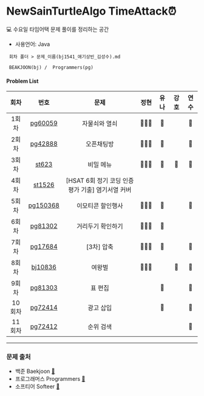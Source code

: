 # NewSainTurtleAlgo TimeAttack⏰

💻 수요일 타임어택 문제 풀이를 정리하는 공간

- 사용언어: Java

```
 회차 폴더 > 문제_이름(bj1541_애기상빈_김성수).md

 BEAKJOON(bj) /  Programmers(pg)
```

#### Problem List

| 회차   |                                    번호                                    | 문제                     | 정현 | 유나 | 강호 | 연수 |
| :----: | :----------------------------------------------------------: | :----------------------------: | :--: | :--: | :--: | :--: |
| 1회차  |    [pg60059](https://school.programmers.co.kr/learn/courses/30/lessons/60059)      |   자물쇠와 열쇠   |  🙆🏻‍♀️ | 💚  |   | 🌷 |
| 2회차  |    [pg42888](https://school.programmers.co.kr/learn/courses/30/lessons/42888)      |   오픈채팅방   | 🙆🏻‍♀️  | 💚  |   | 🌷 |
| 3회차  |    [st623](https://softeer.ai/practice/info.do?idx=1&eid=623)      |   비밀 메뉴   | 🙆🏻‍♀️  | 💚   |  💪  | 🌷 |
| 4회차  |    [st1526](https://softeer.ai/practice/info.do?idx=1&eid=1526)      |   [HSAT 6회 정기 코딩 인증평가 기출] 염기서열 커버   |   |   |   |  |
| 5회차  |    [pg150368](https://school.programmers.co.kr/learn/courses/30/lessons/150368)      |   이모티콘 할인행사   | 🙆🏻‍♀️  | 💚 |   | 🌷 |
| 6회차  |    [pg81302](https://school.programmers.co.kr/learn/courses/30/lessons/81302)      |   거리두기 확인하기  | 🙆🏻‍♀️  | 💚  |   |  |
| 7회차  |    [pg17684](https://school.programmers.co.kr/learn/courses/30/lessons/17684)      |   [3차] 압축  | 🙆🏻‍♀️  |  💚 |   | 🌷 |
| 8회차  |    [bj10836](https://www.acmicpc.net/problem/10836)      |   여왕벌  | 🙆🏻‍♀️  |    | 💪 | 🌷 |
| 9회차  |    [pg81303](https://school.programmers.co.kr/learn/courses/30/lessons/81303)      |   표 편집  |   | 💚  |   | 🌷 |
| 10회차  |    [pg72414](https://school.programmers.co.kr/learn/courses/30/lessons/72414)      |   광고 삽입  |   |  💚  |   | 🌷 |
| 11회차  |    [pg72412](https://school.programmers.co.kr/learn/courses/30/lessons/72412)      |   순위 검색  |   |  |   | 🌹 |

---

### 문제 출처

- 백준 Baekjoon [🔗](https://www.acmicpc.net)
- 프로그래머스 Programmers [🔗](https://programmers.co.kr/learn/challenges)
- 소프티어 Softeer [🔗](https://softeer.ai/practice/index.do)
